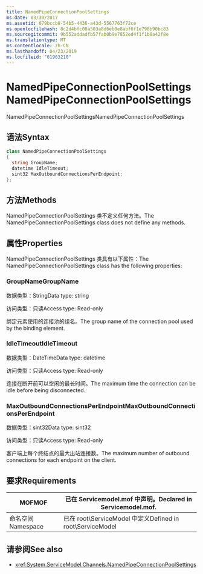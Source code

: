 ```yaml
---
title: NamedPipeConnectionPoolSettings
ms.date: 03/30/2017
ms.assetid: 079bccb8-54b5-4436-a43d-5567763f72ce
ms.openlocfilehash: 8c2d4bfc08a503a8d6eb0e8abf6f1e798b90bc83
ms.sourcegitcommit: 9b552addadfb57fab0b9e7852ed4f1f1b8a42f8e
ms.translationtype: MT
ms.contentlocale: zh-CN
ms.lasthandoff: 04/23/2019
ms.locfileid: "61963210"
---
```

# <a name="namedpipeconnectionpoolsettings"></a><span data-ttu-id="ccde3-102">NamedPipeConnectionPoolSettings</span><span class="sxs-lookup"><span data-stu-id="ccde3-102">NamedPipeConnectionPoolSettings</span></span>
<span data-ttu-id="ccde3-103">NamedPipeConnectionPoolSettings</span><span class="sxs-lookup"><span data-stu-id="ccde3-103">NamedPipeConnectionPoolSettings</span></span>  
  
## <a name="syntax"></a><span data-ttu-id="ccde3-104">语法</span><span class="sxs-lookup"><span data-stu-id="ccde3-104">Syntax</span></span>  
  
```csharp
class NamedPipeConnectionPoolSettings  
{  
  string GroupName;  
  datetime IdleTimeout;  
  sint32 MaxOutboundConnectionsPerEndpoint;  
};  
```  
  
## <a name="methods"></a><span data-ttu-id="ccde3-105">方法</span><span class="sxs-lookup"><span data-stu-id="ccde3-105">Methods</span></span>  
 <span data-ttu-id="ccde3-106">NamedPipeConnectionPoolSettings 类不定义任何方法。</span><span class="sxs-lookup"><span data-stu-id="ccde3-106">The NamedPipeConnectionPoolSettings class does not define any methods.</span></span>  
  
## <a name="properties"></a><span data-ttu-id="ccde3-107">属性</span><span class="sxs-lookup"><span data-stu-id="ccde3-107">Properties</span></span>  
 <span data-ttu-id="ccde3-108">NamedPipeConnectionPoolSettings 类具有以下属性：</span><span class="sxs-lookup"><span data-stu-id="ccde3-108">The NamedPipeConnectionPoolSettings class has the following properties:</span></span>  
  
### <a name="groupname"></a><span data-ttu-id="ccde3-109">GroupName</span><span class="sxs-lookup"><span data-stu-id="ccde3-109">GroupName</span></span>  
 <span data-ttu-id="ccde3-110">数据类型：String</span><span class="sxs-lookup"><span data-stu-id="ccde3-110">Data type: string</span></span>  
  
 <span data-ttu-id="ccde3-111">访问类型：只读</span><span class="sxs-lookup"><span data-stu-id="ccde3-111">Access type: Read-only</span></span>  
  
 <span data-ttu-id="ccde3-112">绑定元素使用的连接池的组名。</span><span class="sxs-lookup"><span data-stu-id="ccde3-112">The group name of the connection pool used by the binding element.</span></span>  
  
### <a name="idletimeout"></a><span data-ttu-id="ccde3-113">IdleTimeout</span><span class="sxs-lookup"><span data-stu-id="ccde3-113">IdleTimeout</span></span>  
 <span data-ttu-id="ccde3-114">数据类型：DateTime</span><span class="sxs-lookup"><span data-stu-id="ccde3-114">Data type: datetime</span></span>  
  
 <span data-ttu-id="ccde3-115">访问类型：只读</span><span class="sxs-lookup"><span data-stu-id="ccde3-115">Access type: Read-only</span></span>  
  
 <span data-ttu-id="ccde3-116">连接在断开前可以空闲的最长时间。</span><span class="sxs-lookup"><span data-stu-id="ccde3-116">The maximum time the connection can be idle before being disconnected.</span></span>  
  
### <a name="maxoutboundconnectionsperendpoint"></a><span data-ttu-id="ccde3-117">MaxOutboundConnectionsPerEndpoint</span><span class="sxs-lookup"><span data-stu-id="ccde3-117">MaxOutboundConnectionsPerEndpoint</span></span>  
 <span data-ttu-id="ccde3-118">数据类型：sint32</span><span class="sxs-lookup"><span data-stu-id="ccde3-118">Data type: sint32</span></span>  
  
 <span data-ttu-id="ccde3-119">访问类型：只读</span><span class="sxs-lookup"><span data-stu-id="ccde3-119">Access type: Read-only</span></span>  
  
 <span data-ttu-id="ccde3-120">客户端上每个终结点的最大出站连接数。</span><span class="sxs-lookup"><span data-stu-id="ccde3-120">The maximum number of outbound connections for each endpoint on the client.</span></span>  
  
## <a name="requirements"></a><span data-ttu-id="ccde3-121">要求</span><span class="sxs-lookup"><span data-stu-id="ccde3-121">Requirements</span></span>  
  
|<span data-ttu-id="ccde3-122">MOF</span><span class="sxs-lookup"><span data-stu-id="ccde3-122">MOF</span></span>|<span data-ttu-id="ccde3-123">已在 Servicemodel.mof 中声明。</span><span class="sxs-lookup"><span data-stu-id="ccde3-123">Declared in Servicemodel.mof.</span></span>|  
|---------|-----------------------------------|  
|<span data-ttu-id="ccde3-124">命名空间</span><span class="sxs-lookup"><span data-stu-id="ccde3-124">Namespace</span></span>|<span data-ttu-id="ccde3-125">已在 root\ServiceModel 中定义</span><span class="sxs-lookup"><span data-stu-id="ccde3-125">Defined in root\ServiceModel</span></span>|  
  
## <a name="see-also"></a><span data-ttu-id="ccde3-126">请参阅</span><span class="sxs-lookup"><span data-stu-id="ccde3-126">See also</span></span>

- <xref:System.ServiceModel.Channels.NamedPipeConnectionPoolSettings>
